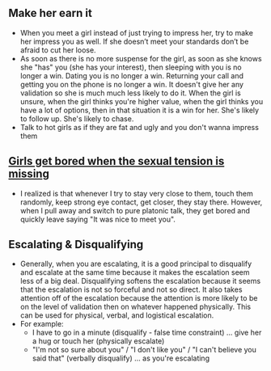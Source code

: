 ## Make her earn it

* When you meet a girl instead of just trying to impress her, try to make her impress you as well.
If she doesn’t meet your standards don’t be afraid to cut her loose.
* As soon as there is no more suspense for the girl, as soon as she knows she "has" you (she has 
your interest), then sleeping with you is no longer a win. Dating you is no longer a win. 
Returning your call and getting you on the phone is no longer a win. It doesn't give her any 
validation so she is much much less likely to do it. When the girl is unsure, when the girl 
thinks you're higher value, when the girl thinks you have a lot of options, then in that 
situation it is a win for her. She's likely to follow up. She's likely to chase. 
* Talk to hot girls as if they are fat and ugly and you don't wanna impress them

## [Girls get bored when the sexual tension is missing](https://www.reddit.com/r/seduction/comments/9zsr4n/girls_get_bored_when_sexual_tension_is_missing/)

* I realized is that whenever I try to stay very close to them, touch them randomly, keep strong eye
contact, get closer, they stay there. However, when I pull away and switch to pure platonic talk,
they get bored and quickly leave saying "It was nice to meet you".

## Escalating & Disqualifying

* Generally, when you are escalating, it is a good principal to disqualify and escalate at the 
same time because it makes the escalation seem less of a big deal. Disqualifying softens the 
escalation because it seems that the escalation is not so forceful and not so direct. It also 
takes attention off of the escalation because the attention is more likely to be on the level 
of validation then on whatever happened physically. This can be used for physical, verbal, and 
logistical escalation.
* For example:
  * I have to go in a minute (disqualify - false time constraint) ... give her a hug or touch her 
  (physically escalate)
  * "I'm not so sure about you" / "I don't like you" / "I can't believe you said that" 
  (verbally disqualify) ... as you're escalating
